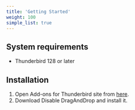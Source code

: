 ```yaml
---
title: 'Getting Started'
weight: 100
simple_list: true
---
```


## System requirements

-   Thunderbird 128 or later

## Installation

1.  Open Add-ons for Thunderbird site from [here](/).
2.  Download Disable DragAndDrop and install it.
